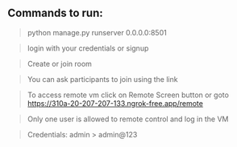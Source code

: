## Commands to run:

> python manage.py runserver 0.0.0.0:8501

> login with your credentials or signup

> Create or join room

> You can ask participants to join using the link

> To access remote vm click on Remote Screen button or goto https://310a-20-207-207-133.ngrok-free.app/remote

> Only one user is allowed to remote control and log in the VM

> Credentials: admin > admin@123